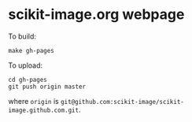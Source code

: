 # scikit-image.org webpage

To build:

```
make gh-pages
```

To upload:

```
cd gh-pages
git push origin master
```

where ``origin`` is
``git@github.com:scikit-image/scikit-image.github.com.git``.

